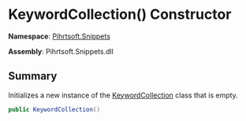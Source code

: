 # KeywordCollection\(\) Constructor

**Namespace**: [Pihrtsoft.Snippets](../../README.md)

**Assembly**: Pihrtsoft\.Snippets\.dll

## Summary

Initializes a new instance of the [KeywordCollection](../README.md) class that is empty\.

```csharp
public KeywordCollection()
```

